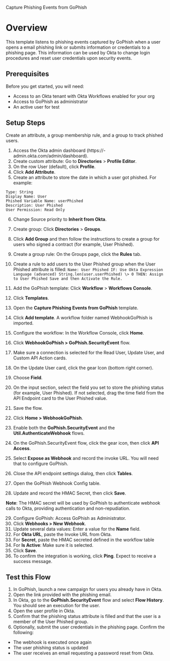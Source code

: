 Capture Phishing Events from GoPhish

# Overview
This template listens to phishing events captured by GoPhish when a user opens a email phishing link or submits information or credentials to a phishing page. This information can be used by Okta to change login procedures and reset user credentials upon security events.

## Prerequisites 
Before you get started, you will need:
* Access to an Okta tenant with Okta Workflows enabled for your org
* Access to GoPhish as administrator
* An active user for test

 
## Setup Steps

Create an attribute, a group membership rule, and a group to track phished users.

1. Access the Okta admin dashboard
(https://<tenant>-admin.okta.com/admin/dashboard).
1. Create custom attribute: Go to **Directories** > **Profile Editor**.
1. On the row User (default), click **Profile**.
1. Click **Add Attribute**.
1. Create an attribute to store the date in which a user got phished. For example:
```
Type: String
Display Name: User
Phished Variable Name: userPhished
Description: User Phished
User Permission: Read Only
```

6. Change Source priority to **Inherit from Okta**.
7. Create group: Click **Directories** > **Groups**.
8. Click **Add Group** and then follow the instructions to create a group for users who signed a
contract (for example, User Phished).
9. Create a group rule: On the Groups page, click the **Rules** tab.
10. Create a rule to add users to the User Phished group
when the User Phished attribute is filled:
`Name: User Phished IF: Use Okta Expression Language (advanced) String.len(user.userPhished) \> 0
THEN: Assign to User Phished Save and then Activate the Rule.`

11. Add the GoPhish template: Click **Workflow** > **Workflows Console**.
12. Click **Templates**.
13. Open the **Capture Phishing Events from GoPhish** template.
14. Click **Add template**. A workflow folder named WebhookGoPhish is imported.
15. Configure the workflow: In the Workflow Console, click **Home**.
16. Click **WebhookGoPhish > GoPhish.SecurityEvent** flow.
17. Make sure a connection is selected for the Read User, Update User, and Custom API Action cards.
18. On the Update User card, click the gear Icon (bottom right corner).
19. Choose **Field**.
20. On the input section, select the field you set to store the phishing status (for example, User Phished). If not selected, drag the time
field from the API Endpoint card to the User Phished value.
21. Save the flow.
22. Click **Home > WebhookGoPhish**.
23. Enable both the **GoPhish.SecurityEvent** and the **Util.AuthenticateWebhook** flows.
24. On the GoPhish.SecurityEvent flow, click the gear icon, then click **API Access**.
25. Select **Expose as Webhook** and record the invoke URL. You will need that to configure GoPhish.
26. Close the API endpoint settings dialog, then click **Tables**.
27. Open the GoPhish Webhook Config table.  
28. Update and record the HMAC Secret, then click **Save**.  

**Note**: The HMAC secret will be used by GoPhish to authenticate webhook
calls to Okta, providing authentication and non-repudiation.

29. Configure GoPhish: Access GoPhish as Administrator.
30. Click **Webhooks > New Webhook**.
31. Update several data values: Enter a value for the **Name** field.
32. For **Okta URL**, paste the Invoke URL from Okta.
33. For **Secret**, paste the HMAC secreted defined in the workflow
table
34. For **Is Active**: Make sure it is selected.
35. Click **Save**.
36. To confirm the integration is working, click **Ping**. Expect to receive a success message.

## Test this Flow

1. In GoPhish, launch a new campaign for users you already have in Okta.
1. Open the link provided with the phishing email.
1. In Okta, go to the **GoPhish.SecurityEvent** flow and select **Flow History**. You should see an execution for the user.
1. Open the user profile in Okta.
1. Confirm that the phishing status attribute is filled and that the user is a member of the
User Phished group.
1. Optionally, submit the user credentials in the phishing page. Confirm the following:  
* The webhook is executed once again
* The user phishing status is updated
* The user receives an email requesting a password reset from Okta.
